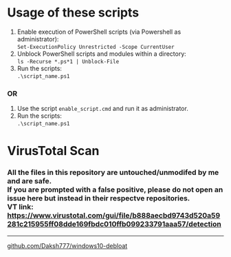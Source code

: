 # Usage of these scripts
1. Enable execution of PowerShell scripts (via Powershell as administrator): <br> `Set-ExecutionPolicy Unrestricted -Scope CurrentUser`
2. Unblock PowerShell scripts and modules within a directory: <br>
`ls -Recurse *.ps*1 | Unblock-File`
3. Run the scripts: <br>
`.\script_name.ps1`

### OR

1. Use the script `enable_script.cmd` and run it as administrator.
2. Run the scripts: <br>
`.\script_name.ps1`

# VirusTotal Scan
### All the files in this repository are untouched/unmodifed by me and are safe. <br> **If you are prompted with a false positive, please do not open an issue here but instead in their respectve repositories.** <br> VT link: https://www.virustotal.com/gui/file/b888aecbd9743d520a59281c215955ff08dde169fbdc010ffb099233791aaa57/detection

---
[github.com/Daksh777/windows10-debloat](https://github.com/Daksh777/windows10-debloat)
